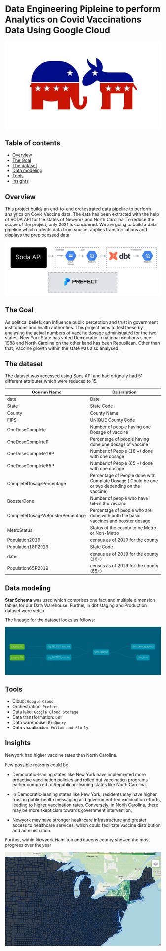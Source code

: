 # Data Engineering Pipleine to perform Analytics on Covid Vaccinations Data Using Google Cloud

![Overview](images/demo_repub.jpg)



## Table of contents
- [Overview](#overview)
- [The Goal](#the-goal)
- [The dataset](#the-dataset)
- [Data modeling](#data-modeling)
- [Tools](#tools)
- [Insights](#Insights)
  
## Overview
This project builds an end-to-end orchestrated data pipeline to perform analytics on Covid Vaccine data. The data has been extracted with the help of SODA API for the states of Newyork and North Carolina. To reduce the scope of the project, only 2021 is considered. We are going to build a data pipeline which collects data from source, applies transformations and displays the preprocessed data.

![Architecture](images/architecture.png)

## The Goal
As political beliefs can influence public perception and trust in government institutions and health authorities. This project aims to test these by analysing the actual numbers of vaccine dosage administrated for the two states. New York State has voted Democratic in national elections since 1988 and North Carolina on the other hand has been Republican. Other than that, Vaccine growth within the state was also analysed.


## The dataset

The dataset was accessed using Soda API and had orignally had 51 different attributes which were reduced to 15. 

| Coulmn Name  | Description |
| ------------- | ------------- |
| date          | Date |
| State  | State Code  |
| County          |  County Name |
| FIPS  | UNIQUE County Code |
| OneDoseComplete          | Number of people having one Dosage of vaccine |
| OneDoseCompleteP  |  Percentage of people having done one dosage of vaccine  |
| OneDoseComplete18P          |  Number of People (18 +) done with one dosage |
| OneDoseComplete65P  | Number of People (65 +) done with one dosage |
| CompleteDosagePercentage          | Percentage of People done with Complate Dosage ( Could be one or two depending on the vaccine) |
| BoosterDone  |  Number of people who have taken the vaccine  |
| CompleteDosageWBoosterPercentage          | Percentage of people who are done with both the basic vaccines and booster dosage |
| MetroStatus  | Status of the county to be Metro or Non-Metro  |
| Population2019          | census as of 2019 for the county |
| Population18P2019  | State Code  |
| date          | census as of 2019 for the county (18+) |
| Population65P2019  | census as of 2019 for the county (65+)  |


## Data modeling

 **Star Schema**  was used which comprises one fact and multiple dimension tables for our Data Warehouse. 
 Further, in dbt staging and Production dataset were setup

The lineage for the dataset looks as follows:

![transformation](images/dbt_lineage.png)


## Tools
- Cloud: `Google Cloud`
- Orchestration: `Prefect`
- Data lake: `Google Cloud Storage`
- Data transformation: `DBT`
- Data warehouse: `BigQuery`
- Data visualization: `Folium and Plotly`

## Insights

Newyork had higher vaccine rates than North Carolina.

Few possible reasons could be

  - Democratic-leaning states like New York  have implemented more proactive vaccination policies and rolled out vaccination programs earlier compared to Republican-leaning states like North Carolina.
    
  - In Democratic-leaning states like New York, residents may have higher trust in public health messaging and government-led vaccination efforts, leading to higher vaccination rates. Conversely, in North Carolina, there may be more skepticism towards government intervention,
  
  - Newyork may have stronger healthcare infrastructure and greater access to healthcare services, which could facilitate vaccine distribution and administration.


Further, within Newyork Hamilton and queens county showed the most progress over the year

![Newyork](images/NY.png)

  






